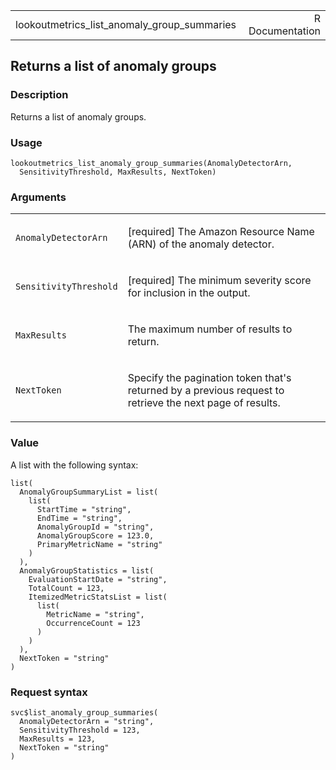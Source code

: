 <table style="width: 100%;">
<tbody>
<tr class="odd">
<td>lookoutmetrics_list_anomaly_group_summaries</td>
<td style="text-align: right;">R Documentation</td>
</tr>
</tbody>
</table>

## Returns a list of anomaly groups

### Description

Returns a list of anomaly groups.

### Usage

    lookoutmetrics_list_anomaly_group_summaries(AnomalyDetectorArn,
      SensitivityThreshold, MaxResults, NextToken)

### Arguments

<table>
<colgroup>
<col style="width: 35%" />
<col style="width: 65%" />
</colgroup>
<tbody>
<tr class="odd">
<td><code
id="lookoutmetrics_list_anomaly_group_summaries_:_AnomalyDetectorArn">AnomalyDetectorArn</code></td>
<td><p>[required] The Amazon Resource Name (ARN) of the anomaly
detector.</p></td>
</tr>
<tr class="even">
<td><code
id="lookoutmetrics_list_anomaly_group_summaries_:_SensitivityThreshold">SensitivityThreshold</code></td>
<td><p>[required] The minimum severity score for inclusion in the
output.</p></td>
</tr>
<tr class="odd">
<td><code
id="lookoutmetrics_list_anomaly_group_summaries_:_MaxResults">MaxResults</code></td>
<td><p>The maximum number of results to return.</p></td>
</tr>
<tr class="even">
<td><code
id="lookoutmetrics_list_anomaly_group_summaries_:_NextToken">NextToken</code></td>
<td><p>Specify the pagination token that's returned by a previous
request to retrieve the next page of results.</p></td>
</tr>
</tbody>
</table>

### Value

A list with the following syntax:

    list(
      AnomalyGroupSummaryList = list(
        list(
          StartTime = "string",
          EndTime = "string",
          AnomalyGroupId = "string",
          AnomalyGroupScore = 123.0,
          PrimaryMetricName = "string"
        )
      ),
      AnomalyGroupStatistics = list(
        EvaluationStartDate = "string",
        TotalCount = 123,
        ItemizedMetricStatsList = list(
          list(
            MetricName = "string",
            OccurrenceCount = 123
          )
        )
      ),
      NextToken = "string"
    )

### Request syntax

    svc$list_anomaly_group_summaries(
      AnomalyDetectorArn = "string",
      SensitivityThreshold = 123,
      MaxResults = 123,
      NextToken = "string"
    )
